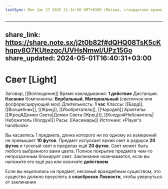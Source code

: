 ```yaml
---
lastSync: Mon Jan 27 2025 21:14:50 GMT+0300 (Москва, стандартное время)
---
```

---
share_link: https://share.note.sx/j2t0b82f#dQHQ08TsK5cKhqpv8O7KUtezgc/UVHsNmwl/UPz15Go
share_updated: 2024-05-01T16:40:31+03:00
---
# Свет [Light]
Заговор, [[Воплощение]]
Время накладывания: **1 действие**
Дистанция: **Касание**
Компоненты: **Вербальный**, **Материальный** (светлячок или фосфоресцирующий мох)
Длительность: **1 час**
Классы: [[Бард]], [[Волшебник]], [[Жрец]], [[Изобретатель]], [[Чародей]]
Архетипы: [[Жрец#Домен Света|Домен Света (Жрец)]], [[Колдун#Небожитель|Небожитель (Колдун)]]
Расы: [[Аасимары]]
Источник: «Player's handbook»

Вы касаетесь 1 предмета, длина которого ни по одному из измерений не превышает **10 футов**. Предмет испускает яркий свет в радиусе **20 футов** и тусклый свет в пределах ещё **20 футов**. Свет может быть любого выбранного вами цвета. Полное покрытие предмета чем-то непрозрачным блокирует свет. Заклинание оканчивается, если вы наложите его ещё раз или окончите **действием**
  
Если вы нацелились на предмет, несомый враждебным существом, это существо должно преуспеть в **спасброске Ловкости**, чтобы увернуться от заклинания